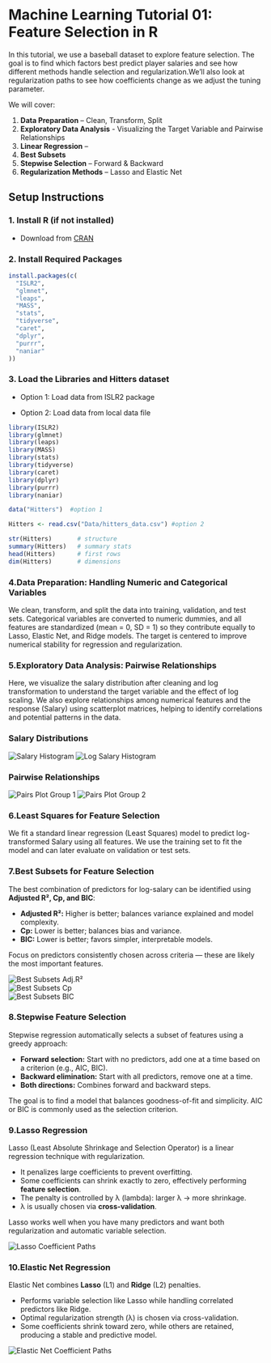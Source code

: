 # Machine Learning Tutorial 01: Feature Selection in R
In this tutorial, we use a baseball dataset to explore feature selection. The goal is to find which factors best predict player salaries and see how different methods handle selection and regularization.We’ll also look at regularization paths to see how coefficients change as we adjust the tuning parameter.

We will cover:  

1. **Data Preparation** – Clean, Transform, Split 
2. **Exploratory Data Analysis** - Visualizing the Target Variable and Pairwise Relationships
3. **Linear Regression** – 
4. **Best Subsets**
5. **Stepwise Selection** – Forward & Backward  
10. **Regularization Methods** – Lasso and Elastic Net

## Setup Instructions

### 1. Install R (if not installed)
- Download from [CRAN](https://cran.r-project.org/)  

### 2. Install Required Packages

```r 
install.packages(c(
  "ISLR2",
  "glmnet",
  "leaps",
  "MASS",
  "stats",
  "tidyverse",
  "caret",
  "dplyr",
  "purrr",
  "naniar"
))

````

### 3. Load the Libraries and Hitters dataset

- Option 1: Load data from ISLR2 package
  
- Option 2: Load data from local data file 

```r
library(ISLR2)
library(glmnet)
library(leaps)
library(MASS)
library(stats)
library(tidyverse)
library(caret)
library(dplyr)
library(purrr)
library(naniar)

data("Hitters")  #option 1

Hitters <- read.csv("Data/hitters_data.csv") #option 2

str(Hitters)       # structure
summary(Hitters)   # summary stats
head(Hitters)      # first rows
dim(Hitters)       # dimensions
```

### 4.Data Preparation: Handling Numeric and Categorical Variables

We clean, transform, and split the data into training, validation, and test sets. Categorical variables are converted to numeric dummies, and all features are standardized (mean = 0, SD = 1) so they contribute equally to Lasso, Elastic Net, and Ridge models. The target is centered to improve numerical stability for regression and regularization.

### 5.Exploratory Data Analysis: Pairwise Relationships

Here, we visualize the salary distribution after cleaning and log transformation to understand the target variable and the effect of log scaling.
We also explore relationships among numerical features and the response (Salary) using scatterplot matrices, helping to identify correlations and potential patterns in the data.

### Salary Distributions
![Salary Histogram](Figures/salary_histogram.png)
![Log Salary Histogram](Figures/logsalary_histogram.png)

### Pairwise Relationships
![Pairs Plot Group 1](Figures/pairs_group1.png)
![Pairs Plot Group 2](Figures/pairs_group2.png)



### 6.Least Squares for Feature Selection

We fit a standard linear regression (Least Squares) model to predict log-transformed Salary using all features. We use the training set to fit the model and can later evaluate on validation or test sets.

### 7.Best Subsets for Feature Selection

The best combination of predictors for log-salary can be identified using **Adjusted R², Cp, and BIC**:

- **Adjusted R²:** Higher is better; balances variance explained and model complexity.  
- **Cp:** Lower is better; balances bias and variance.  
- **BIC:** Lower is better; favors simpler, interpretable models.

Focus on predictors consistently chosen across criteria — these are likely the most important features.

![Best Subsets Adj.R²](Figures/bestsub_adjR2.png)  
![Best Subsets Cp](Figures/bestsub_Cp.png)  
![Best Subsets BIC](Figures/bestsub_BIC.png)

### 8.Stepwise Feature Selection

Stepwise regression automatically selects a subset of features using a greedy approach:  

- **Forward selection:** Start with no predictors, add one at a time based on a criterion (e.g., AIC, BIC).  
- **Backward elimination:** Start with all predictors, remove one at a time.  
- **Both directions:** Combines forward and backward steps.  

The goal is to find a model that balances goodness-of-fit and simplicity. AIC or BIC is commonly used as the selection criterion.

### 9.Lasso Regression

Lasso (Least Absolute Shrinkage and Selection Operator) is a linear regression technique with regularization.  

- It penalizes large coefficients to prevent overfitting.  
- Some coefficients can shrink exactly to zero, effectively performing **feature selection**.  
- The penalty is controlled by λ (lambda): larger λ → more shrinkage.  
- λ is usually chosen via **cross-validation**.  

Lasso works well when you have many predictors and want both regularization and automatic variable selection.

![Lasso Coefficient Paths](Figures/lasso_coeff_paths.png)  

### 10.Elastic Net Regression

Elastic Net combines **Lasso** (L1) and **Ridge** (L2) penalties.  

- Performs variable selection like Lasso while handling correlated predictors like Ridge.  
- Optimal regularization strength (λ) is chosen via cross-validation.  
- Some coefficients shrink toward zero, while others are retained, producing a stable and predictive model.

![Elastic Net Coefficient Paths](Figures/elasticnet_coeff_paths.png)

